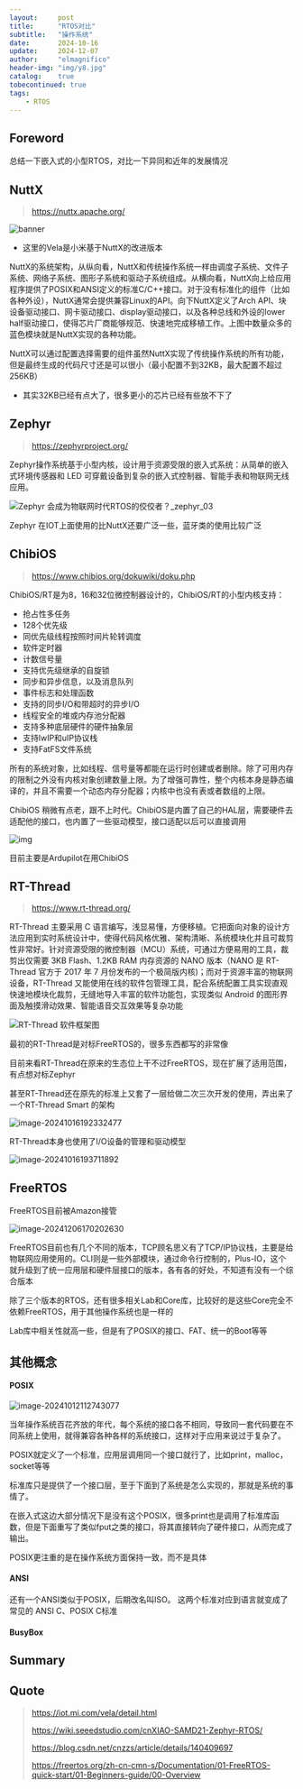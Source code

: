 ```yaml
---
layout:     post
title:      "RTOS对比"
subtitle:   "操作系统"
date:       2024-10-16
update:     2024-12-07
author:     "elmagnifico"
header-img: "img/y8.jpg"
catalog:    true
tobecontinued: true
tags:
    - RTOS
---
```


## Foreword

总结一下嵌入式的小型RTOS，对比一下异同和近年的发展情况



## NuttX

> https://nuttx.apache.org/



![banner](https://img.elmagnifico.tech/static/upload/elmagnifico/202410121635542.png)

- 这里的Vela是小米基于NuttX的改进版本

NuttX的系统架构，从纵向看，NuttX和传统操作系统一样由调度子系统、文件子系统、网络子系统、图形子系统和驱动子系统组成。从横向看，NuttX向上给应用程序提供了POSIX和ANSI定义的标准C/C++接口。对于没有标准化的组件（比如各种外设），NuttX通常会提供兼容Linux的API。向下NuttX定义了Arch API、块设备驱动接口、网卡驱动接口、display驱动接口，以及各种总线和外设的lower half驱动接口，使得芯片厂商能够规范、快速地完成移植工作。上图中数量众多的蓝色模块就是NuttX实现的各种功能。

NuttX可以通过配置选择需要的组件虽然NuttX实现了传统操作系统的所有功能，但是最终生成的代码尺寸还是可以很小（最小配置不到32KB，最大配置不超过256KB）

- 其实32KB已经有点大了，很多更小的芯片已经有些放不下了



## Zephyr

> https://zephyrproject.org/

Zephyr操作系统基于小型内核，设计用于资源受限的嵌入式系统：从简单的嵌入式环境传感器和 LED 可穿戴设备到复杂的嵌入式控制器、智能手表和物联网无线应用。

![Zephyr 会成为物联网时代RTOS的佼佼者？_zephyr_03](https://img.elmagnifico.tech/static/upload/elmagnifico/202410161813907.png)

Zephyr 在IOT上面使用的比NuttX还要广泛一些，蓝牙类的使用比较广泛



## ChibiOS

> https://www.chibios.org/dokuwiki/doku.php

ChibiOS/RT是为8，16和32位微控制器设计的，ChibiOS/RT的小型内核支持：

- 抢占性多任务
- 128个优先级
- 同优先级线程按照时间片轮转调度
- 软件定时器
- 计数信号量
- 支持优先级继承的自旋锁
- 同步和异步信息，以及消息队列
- 事件标志和处理函数
- 支持的同步I/O和带超时的异步I/O
- 线程安全的堆或内存池分配器
- 支持多种底层硬件的硬件抽象层
- 支持lwIP和uIP协议栈
- 支持FatFS文件系统

所有的系统对象，比如线程、信号量等都能在运行时创建或者删除。除了可用内存的限制之外没有内核对象创建数量上限。为了增强可靠性，整个内核本身是静态编译的，并且不需要一个动态内存分配器；内核中也没有表或者数组的上限。

ChibiOS 稍微有点老，跟不上时代。ChibiOS是内置了自己的HAL层，需要硬件去适配他的接口，也内置了一些驱动模型，接口适配以后可以直接调用

![img](https://img.elmagnifico.tech/static/upload/elmagnifico/202410161841736.png)

目前主要是Ardupilot在用ChibiOS



## RT-Thread

> https://www.rt-thread.org/

RT-Thread 主要采用 C 语言编写，浅显易懂，方便移植。它把面向对象的设计方法应用到实时系统设计中，使得代码风格优雅、架构清晰、系统模块化并且可裁剪性非常好。针对资源受限的微控制器（MCU）系统，可通过方便易用的工具，裁剪出仅需要 3KB Flash、1.2KB RAM 内存资源的 NANO 版本（NANO 是 RT-Thread 官方于 2017 年 7 月份发布的一个极简版内核)；而对于资源丰富的物联网设备，RT-Thread 又能使用在线的软件包管理工具，配合系统配置工具实现直观快速地模块化裁剪，无缝地导入丰富的软件功能包，实现类似 Android 的图形界面及触摸滑动效果、智能语音交互效果等复杂功能

![RT-Thread 软件框架图](https://img.elmagnifico.tech/static/upload/elmagnifico/202410161909246.png)

最初的RT-Thread是对标FreeRTOS的，很多东西都写的非常像

目前来看RT-Thread在原来的生态位上干不过FreeRTOS，现在扩展了适用范围，有点想对标Zephyr

甚至RT-Thread还在原先的标准上又套了一层给做二次三次开发的使用，弄出来了一个RT-Thread Smart 的架构

![image-20241016192332477](https://img.elmagnifico.tech/static/upload/elmagnifico/202410161923555.png)

RT-Thread本身也使用了I/O设备的管理和驱动模型

![image-20241016193711892](https://img.elmagnifico.tech/static/upload/elmagnifico/202410161937963.png)



## FreeRTOS

FreeRTOS目前被Amazon接管

![image-20241206170202630](https://img.elmagnifico.tech/static/upload/elmagnifico/202412061702681.png)

FreeRTOS目前也有几个不同的版本，TCP顾名思义有了TCP/IP协议栈，主要是给物联网应用使用的。CLI则是一些外部模块，通过命令行控制的，Plus-IO，这个就升级到了统一应用层和硬件层接口的版本，各有各的好处，不知道有没有一个综合版本

除了三个版本的RTOS，还有很多相关Lab和Core库，比较好的是这些Core完全不依赖FreeRTOS，用于其他操作系统也是一样的

Lab库中相关性就高一些，但是有了POSIX的接口、FAT、统一的Boot等等



## 其他概念

#### POSIX

![image-20241012112743077](https://img.elmagnifico.tech/static/upload/elmagnifico/202410121127146.png)

当年操作系统百花齐放的年代，每个系统的接口各不相同，导致同一套代码要在不同系统上使用，就得兼容各种各样的系统接口，这样对于应用来说过于复杂了。

POSIX就定义了一个标准，应用层调用同一个接口就行了，比如print，malloc，socket等等

标准库只是提供了一个接口层，至于下面到了系统是怎么实现的，那就是系统的事情了。

在嵌入式这边大部分情况下是没有这个POSIX，很多print也是调用了标准库函数，但是下面重写了类似fput之类的接口，将其直接转向了硬件接口，从而完成了输出。

POSIX更注重的是在操作系统方面保持一致，而不是具体

#### ANSI

还有一个ANSI类似于POSIX，后期改名叫ISO。 这两个标准对应到语言就变成了常见的 ANSI C、POSIX C标准



#### BusyBox

 



## Summary



## Quote

> https://iot.mi.com/vela/detail.html
>
> https://wiki.seeedstudio.com/cnXIAO-SAMD21-Zephyr-RTOS/
>
> https://blog.csdn.net/cnzzs/article/details/140409697
>
> https://freertos.org/zh-cn-cmn-s/Documentation/01-FreeRTOS-quick-start/01-Beginners-guide/00-Overview
